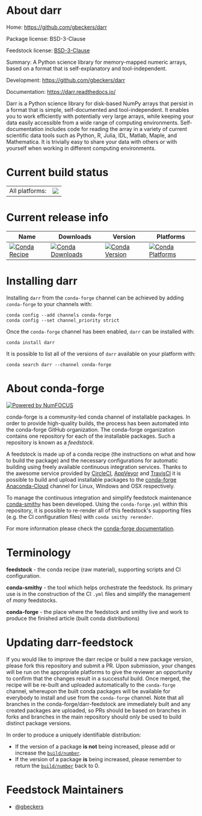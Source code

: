 About darr
==========

Home: https://github.com/gbeckers/darr

Package license: BSD-3-Clause

Feedstock license: [BSD-3-Clause](https://github.com/conda-forge/darr-feedstock/blob/master/LICENSE.txt)

Summary: A Python science library for memory-mapped numeric arrays, based on a format that is self-explanatory and tool-independent.

Development: https://github.com/gbeckers/darr

Documentation: https://darr.readthedocs.io/

Darr is a Python science library for disk-based NumPy arrays that persist in
a format that is simple, self-documented and tool-independent. It enables
you to work efficiently with potentially very large arrays, while keeping
your data easily accessible from a wide range of computing environments.
Self-documentation includes code for reading the array in a variety of
current scientific data tools such as Python, R, Julia, IDL, Matlab,
Maple, and Mathematica. It is trivially easy to share your data with
others or with yourself when working in different computing environments.


Current build status
====================


<table><tr><td>All platforms:</td>
    <td>
      <a href="https://dev.azure.com/conda-forge/feedstock-builds/_build/latest?definitionId=9682&branchName=master">
        <img src="https://dev.azure.com/conda-forge/feedstock-builds/_apis/build/status/darr-feedstock?branchName=master">
      </a>
    </td>
  </tr>
</table>

Current release info
====================

| Name | Downloads | Version | Platforms |
| --- | --- | --- | --- |
| [![Conda Recipe](https://img.shields.io/badge/recipe-darr-green.svg)](https://anaconda.org/conda-forge/darr) | [![Conda Downloads](https://img.shields.io/conda/dn/conda-forge/darr.svg)](https://anaconda.org/conda-forge/darr) | [![Conda Version](https://img.shields.io/conda/vn/conda-forge/darr.svg)](https://anaconda.org/conda-forge/darr) | [![Conda Platforms](https://img.shields.io/conda/pn/conda-forge/darr.svg)](https://anaconda.org/conda-forge/darr) |

Installing darr
===============

Installing `darr` from the `conda-forge` channel can be achieved by adding `conda-forge` to your channels with:

```
conda config --add channels conda-forge
conda config --set channel_priority strict
```

Once the `conda-forge` channel has been enabled, `darr` can be installed with:

```
conda install darr
```

It is possible to list all of the versions of `darr` available on your platform with:

```
conda search darr --channel conda-forge
```


About conda-forge
=================

[![Powered by
NumFOCUS](https://img.shields.io/badge/powered%20by-NumFOCUS-orange.svg?style=flat&colorA=E1523D&colorB=007D8A)](https://numfocus.org)

conda-forge is a community-led conda channel of installable packages.
In order to provide high-quality builds, the process has been automated into the
conda-forge GitHub organization. The conda-forge organization contains one repository
for each of the installable packages. Such a repository is known as a *feedstock*.

A feedstock is made up of a conda recipe (the instructions on what and how to build
the package) and the necessary configurations for automatic building using freely
available continuous integration services. Thanks to the awesome service provided by
[CircleCI](https://circleci.com/), [AppVeyor](https://www.appveyor.com/)
and [TravisCI](https://travis-ci.com/) it is possible to build and upload installable
packages to the [conda-forge](https://anaconda.org/conda-forge)
[Anaconda-Cloud](https://anaconda.org/) channel for Linux, Windows and OSX respectively.

To manage the continuous integration and simplify feedstock maintenance
[conda-smithy](https://github.com/conda-forge/conda-smithy) has been developed.
Using the ``conda-forge.yml`` within this repository, it is possible to re-render all of
this feedstock's supporting files (e.g. the CI configuration files) with ``conda smithy rerender``.

For more information please check the [conda-forge documentation](https://conda-forge.org/docs/).

Terminology
===========

**feedstock** - the conda recipe (raw material), supporting scripts and CI configuration.

**conda-smithy** - the tool which helps orchestrate the feedstock.
                   Its primary use is in the construction of the CI ``.yml`` files
                   and simplify the management of *many* feedstocks.

**conda-forge** - the place where the feedstock and smithy live and work to
                  produce the finished article (built conda distributions)


Updating darr-feedstock
=======================

If you would like to improve the darr recipe or build a new
package version, please fork this repository and submit a PR. Upon submission,
your changes will be run on the appropriate platforms to give the reviewer an
opportunity to confirm that the changes result in a successful build. Once
merged, the recipe will be re-built and uploaded automatically to the
`conda-forge` channel, whereupon the built conda packages will be available for
everybody to install and use from the `conda-forge` channel.
Note that all branches in the conda-forge/darr-feedstock are
immediately built and any created packages are uploaded, so PRs should be based
on branches in forks and branches in the main repository should only be used to
build distinct package versions.

In order to produce a uniquely identifiable distribution:
 * If the version of a package **is not** being increased, please add or increase
   the [``build/number``](https://docs.conda.io/projects/conda-build/en/latest/resources/define-metadata.html#build-number-and-string).
 * If the version of a package **is** being increased, please remember to return
   the [``build/number``](https://docs.conda.io/projects/conda-build/en/latest/resources/define-metadata.html#build-number-and-string)
   back to 0.

Feedstock Maintainers
=====================

* [@gbeckers](https://github.com/gbeckers/)

